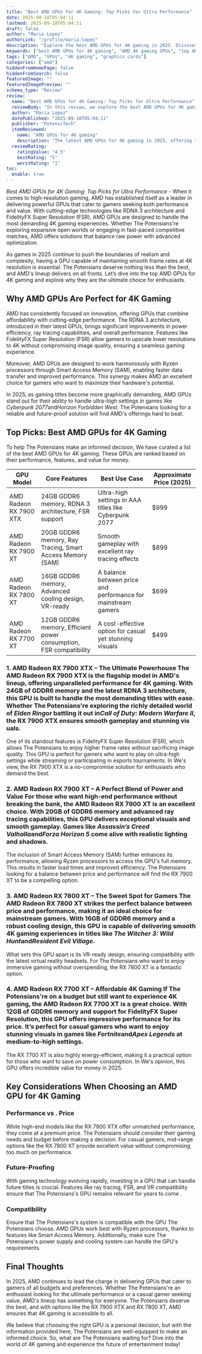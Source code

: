 ```yaml
---
title: "Best AMD GPUs for 4K Gaming: Top Picks for Ultra Performance"
date: 2025-09-18T05:04:11
lastmod: 2025-09-18T05:04:11
draft: false
author: "Maria Lopez"
authorLink: "/profile/maria-lopez"
description: "Explore the best AMD GPUs for 4K gaming in 2025. Discover top-performing graphics cards that deliver stunning visuals, smooth gameplay, and exceptional value for your ultimate gaming experience."
keywords: ["best AMD GPUs for 4K gaming", "AMD 4K gaming GPUs", "top AMD graphics cards 2025"]
tags: ["AMD", "GPUs", "4K gaming", "graphics cards"]
categories: ["amd"]
hiddenFromHomePage: false
hiddenFromSearch: false
featuredImage: ""
featuredImagePreview: ""
schema_type: "Review"
review:
  name: "Best AMD GPUs for 4K Gaming: Top Picks for Ultra Performance"
  reviewBody: "In this review, we explore the best AMD GPUs for 4K gaming in 2025. From flagship models to budget-friendly options, these graphics cards are designed to deliver stunning visuals, smooth frame rates, and advanced features for an immersive gaming experience."
  author: "Maria Lopez"
  datePublished: "2025-09-18T05:04:11"
  publisher: "PotensiTech"
  itemReviewed:
    name: "AMD GPUs for 4K gaming"
    description: "The latest AMD GPUs for 4K gaming in 2025, offering top-tier performance, cutting-edge technologies, and excellent value for gamers seeking ultra-high-resolution gameplay."
  reviewRating:
    ratingValue: "4.5"
    bestRating: "5"
    worstRating: "1"
toc:
  enable: true
---
```



*Best AMD GPUs for 4K Gaming: Top Picks for Ultra Performance* - When it comes to high-resolution gaming, AMD has established itself as a leader in delivering powerful GPUs that cater to gamers seeking both performance and value. With cutting-edge technologies like RDNA 3 architecture and FidelityFX Super Resolution (FSR), AMD GPUs are designed to handle the most demanding 4K gaming experiences. Whether The Potensians're exploring expansive open worlds or engaging in fast-paced competitive matches, AMD offers solutions that balance raw power with advanced optimization.

As games in 2025 continue to push the boundaries of realism and complexity, having a GPU capable of maintaining smooth frame rates at 4K resolution is essential. The Potensians deserve nothing less than the best, and AMD's lineup delivers on all fronts. Let’s dive into the top AMD GPUs for 4K gaming and explore why they are the ultimate choice for enthusiasts.

## Why AMD GPUs Are Perfect for 4K Gaming

AMD has consistently focused on innovation, offering GPUs that combine affordability with cutting-edge performance. The RDNA 3 architecture, introduced in their latest GPUs, brings significant improvements in power efficiency, ray tracing capabilities, and overall performance. Features like FidelityFX Super Resolution (FSR) allow gamers to upscale lower resolutions to 4K without compromising image quality, ensuring a seamless gaming experience.

Moreover, AMD GPUs are designed to work harmoniously with Ryzen processors through Smart Access Memory (SAM), enabling faster data transfer and improved performance. This synergy makes AMD an excellent choice for gamers who want to maximize their hardware's potential.

In 2025, as gaming titles become more graphically demanding, AMD GPUs stand out for their ability to handle ultra-high settings in games like *Cyberpunk 2077*and*Horizon Forbidden West*. The Potensians looking for a reliable and future-proof solution will find AMD's offerings hard to beat.

## Top Picks: Best AMD GPUs for 4K Gaming

To help The Potensians make an informed decision, We have curated a list of the best AMD GPUs for 4K gaming. These GPUs are ranked based on their performance, features, and value for money.

<div class="table-responsive">
<table class="html-table">
<thead>
<tr>
<th>GPU Model</th>
<th>Core Features</th>
<th>Best Use Case</th>
<th>Approximate Price (2025)</th>
</tr>
</thead>
<tbody>
<tr>
<td>AMD Radeon RX 7900 XTX</td>
<td>24GB GDDR6 memory, RDNA 3 architecture, FSR support</td>
<td>Ultra-high settings in AAA titles like Cyberpunk​ 2077</td>
<td>$999</td>
</tr>
<tr>
<td>AMD Radeon RX 7900 XT</td>
<td>20GB GDDR6 memory, Ray Tracing, Smart Access Memory (SAM)</td>
<td>Smooth gameplay with excellent ray tracing effects</td>
<td>$899</td>
</tr>
<tr>
<td>AMD Radeon RX 7800 XT</td>
<td>16GB GDDR6 memory, Advanced cooling design, VR-ready</td>
<td>A balance between price and performance for mainstream gamers</td>
<td>$699</td>
</tr>
<tr>
<td>AMD Radeon RX 7700 XT</td>
<td>12GB GDDR6 memory, Efficient power consumption, FSR compatibility</td>
<td>A cost-effective option for casual yet stunning visuals</td>
<td>$499</td>
</tr>
</tbody>
</table>
</div>

### 1. AMD Radeon RX 7900 XTX – The Ultimate Powerhouse The AMD Radeon RX 7900 XTX is the flagship model in AMD's lineup, offering unparalleled performance for 4K gaming. With 24GB of GDDR6 memory and the latest RDNA 3 architecture, this GPU is built to handle the most demanding titles with ease. Whether The Potensians're exploring the richly detailed world of *Elden Ring*or battling it out in*Call of Duty: Modern Warfare II*, the RX 7900 XTX ensures smooth gameplay and stunning vis​uals.

One of its standout features is FidelityFX Super Resolution (FSR), which allows The Potensians to enjoy higher frame rates without sacrificing image quality. This GPU is perfect for gamers who want to play on ultra-high settings while streaming or participating in esports tournaments. In We's view, the RX 7900 XTX is a no-compromise solution for enthusiasts who demand the best.

### 2.  AMD Radeon RX 7900 XT – A Perfect Blend of Power and Value For those who want high-end performance without breaking the bank, the AMD Radeon RX 7900 XT is an excellent choice. With 20GB of GDDR6 memory and advanced ray tracing capabilities, this GPU delivers exceptional visuals and smooth gameplay. Games like *Assassin’s Creed Valhalla*and*Forza Horizon 5* come alive with realistic lighting and shadows.

The inclusion of Smart Access Memory (SAM) further enhances its performance, allowing Ryzen processors to access the GPU's full memory. This results in faster load times and improved efficiency. The Potensians looking for a balance between price and performance will find the RX 7900 XT to be a compelling option.

### 3. AMD Radeon RX 7800 XT – The Sweet Spot for Gamers The AMD Radeon RX 7800 XT strikes the perfect balance between price and performance, making it an ideal choice for mainstream gamers. With 16GB of GDDR6 memory and a robust cooling design, this GPU is capable of delivering smooth 4K gaming experiences in titles like *The Witcher 3: Wild Hunt*and*Resident Evil Village*.

What sets this GPU apart is its VR-ready design, ensuring compatibility with the latest virtual reality headsets. For The Potensians who want to enjoy immersive gaming without overspending, the RX 7800 XT is a fantastic option.

### 4. AMD Radeon RX 7700 XT – Affordable 4K Gaming If The Potensians're on a budget but still want to experience 4K gaming, the AMD Radeon RX 7700 XT is a great choice. With 12GB of GDDR6 memory and support for FidelityFX Super Resolution, this GPU offers impressive performance for its price. It’s perfect for casual gamers who want to enjoy stunning visuals in games like *Fortnite*and*Apex Legends* at medium-to-high settings.

The RX 7700 XT is also highly energy-efficient, making it a practical option for those who want to save on power consumption. In We's opinion, this GPU offers incredible value for mo​ney in 2025.

## Key Considerations When Choosing an AMD GPU for 4K Gaming

### Performance vs . Price

While high-end models like the RX 7900 XTX offer unmatched performance, they come at a premium price. The Potensians should consider their gaming needs and budget before making a decision. For casual gamers, mid-range options like the RX 7800 XT provide excellent value without compromising too much on performance.

### Future-Proofing

With gaming technology evolving rapidly, investing in a GPU that can handle future titles is crucial. Features like ray tracing, FSR, and VR compatibility ensure that The Potensians's GPU remains relevant for years to come .

### Compatibility

Ensure that The Potensians's system is compatible with the GPU The Potensians choose. AMD GPUs work best with Ryzen processors, thanks to features like Smart Access Memory. Additionally, make sure The Potensians's power supply and cooling system can handle the GPU's requirements.

## Final Thoughts

In 2025, AMD continues to lead the charge in delivering GPUs that cater to gamers of all budgets and preferences. Whether The Potensians're an enthusiast looking for the ultimate performance or a casual gamer seeking value, ​AMD's lineup has something for everyone. The Potensians deserve the best, and w​ith options like the RX 7900 XTX and RX 7800 XT, AMD ensures that 4K gaming is accessible to all.

We believe that choosing the right GPU is a personal decision, but with the information provided here, The Potensians are well-equipped to make an informed choice. So, what are The Potensians waiting for? Dive into the world of 4K gaming and experience the future of entertainment today!
